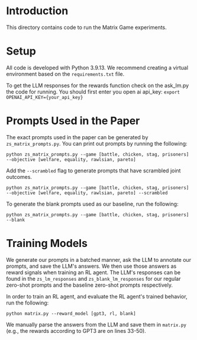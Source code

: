 
# Introduction
This directory contains code to run the Matrix Game experiments. 

# Setup
All code is developed with Python 3.9.13. We recommend creating a virtual environment based on the `requirements.txt` file.

To get the LLM responses for the rewards function check on the ask_lm.py the code for running.
You should first enter you open ai api_key:
 ```export OPENAI_API_KEY={your_api_key}```
 

# Prompts Used in the Paper
The exact prompts used in the paper can be generated by `zs_matrix_prompts.py`. You can print out prompts by running the following:

```python zs_matrix_prompts.py --game [battle, chicken, stag, prisoners] --objective [welfare, equality, rawlsian, pareto]```

Add the `--scrambled` flag to generate prompts that have scrambled joint outcomes. 

```python zs_matrix_prompts.py --game [battle, chicken, stag, prisoners] --objective [welfare, equality, rawlsian, pareto] --scrambled```

To generate the blank prompts used as our baseline, run the following:

```python zs_matrix_prompts.py --game [battle, chicken, stag, prisoners] --blank```

# Training Models
We generate our prompts in a batched manner, ask the LLM to annotate our prompts, and save the LLM's answers. We then use those answers as reward signals when training an RL agent. The LLM's responses can be found in the `zs_lm_responses` and `zs_blank_lm_responses` for our regular zero-shot prompts and the baseline zero-shot prompts respectively. 

In order to train an RL agent, and evaluate the RL agent's trained behavior, run the following:

```python matrix.py --reward_model [gpt3, rl, blank]```

We manually parse the answers from the LLM and save them in `matrix.py` (e.g., the rewards according to GPT3 are on lines 33-50).
